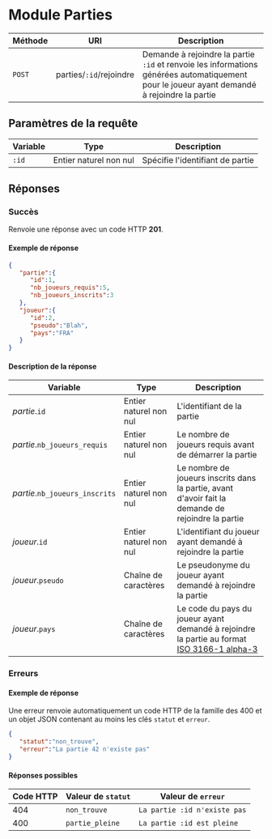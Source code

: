 # Module Parties

Méthode | URI | Description
------------- | ------------- | -------------
`POST`  | parties/`:id`/rejoindre | Demande à rejoindre la partie `:id` et renvoie les informations générées automatiquement pour le joueur ayant demandé à rejoindre la partie

## Paramètres de la requête
Variable | Type | Description
------------- | ------------- | -------------
`:id`  | Entier naturel non nul | Spécifie l'identifiant de partie

## Réponses
### Succès
Renvoie une réponse avec un code HTTP **201**.

#### Exemple de réponse
```json
{
   "partie":{
      "id":1,
      "nb_joueurs_requis":5,
      "nb_joueurs_inscrits":3
   },
   "joueur":{
      "id":2,
      "pseudo":"Blah",
      "pays":"FRA"
   }
}
```
#### Description de la réponse
Variable | Type | Description
------------- | ------------- | -------------
*partie*.`id`  | Entier naturel non nul | L'identifiant de la partie
*partie*.`nb_joueurs_requis`  | Entier naturel non nul | Le nombre de joueurs requis avant de démarrer la partie
*partie*.`nb_joueurs_inscrits`  | Entier naturel non nul | Le nombre de joueurs inscrits dans la partie, avant d'avoir fait la demande de rejoindre la partie
*joueur*.`id`  | Entier naturel non nul | L'identifiant du joueur ayant demandé à rejoindre la partie
*joueur*.`pseudo`  | Chaîne de caractères | Le pseudonyme du joueur ayant demandé à rejoindre la partie
*joueur*.`pays`  | Chaîne de caractères | Le code du pays du joueur ayant demandé à rejoindre la partie au format [ISO 3166-1 alpha-3](http://en.wikipedia.org/wiki/ISO_3166-1_alpha-3)

### Erreurs
#### Exemple de réponse
Une erreur renvoie automatiquement un code HTTP de la famille des 400 et un objet JSON contenant au moins les clés `statut` et `erreur`.
```json
{
   "statut":"non_trouve",
   "erreur":"La partie 42 n'existe pas"
}
```

#### Réponses possibles
Code HTTP | Valeur de `statut` | Valeur de `erreur`
------------- | ------------- | -------------
404  | `non_trouve` | `La partie :id n'existe pas`
400  | `partie_pleine` | `La partie :id est pleine`
